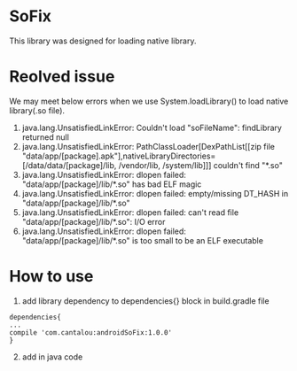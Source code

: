 # SoFix
This library was designed for loading native library.

# Reolved issue
We may meet below errors when we use System.loadLibrary() to load native library(.so file).  
1. java.lang.UnsatisfiedLinkError: Couldn't load "soFileName": findLibrary returned null  
2. java.lang.UnsatisfiedLinkError: PathClassLoader[DexPathList[[zip file "data/app/[package].apk"],nativeLibraryDirectories=[/data/data/[package]/lib, /vendor/lib, /system/lib]]] couldn't find "*.so"  
3. java.lang.UnsatisfiedLinkError: dlopen failed: "data/app/[package]/lib/*.so" has bad ELF magic
4. java.lang.UnsatisfiedLinkError: dlopen failed: empty/missing DT_HASH in "data/app/[package]/lib/*.so"
5. java.lang.UnsatisfiedLinkError: dlopen failed: can't read file "data/app/[package]/lib/*.so": I/O error
6. java.lang.UnsatisfiedLinkError: dlopen failed: "data/app/[package]/lib/*.so" is too small to be an ELF executable  
# How to use
1. add library dependency to dependencies{} block in build.gradle file  
```
dependencies{
...
compile 'com.cantalou:androidSoFix:1.0.0'
}

```
2. add in java code  
